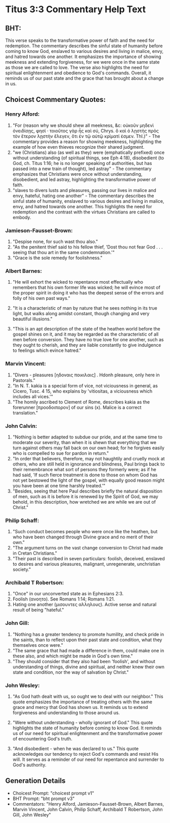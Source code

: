 # Titus 3:3 Commentary Help Text

## BHT:
This verse speaks to the transformative power of faith and the need for redemption. The commentary describes the sinful state of humanity before coming to know God, enslaved to various desires and living in malice, envy, and hatred towards one another. It emphasizes the importance of showing meekness and extending forgiveness, for we were once in the same state as those we are called to love. The verse also highlights the need for spiritual enlightenment and obedience to God's commands. Overall, it reminds us of our past state and the grace that has brought about a change in us.

## Choicest Commentary Quotes:
### Henry Alford:
1. "For (reason why we should shew all meekness, &c: οὐκοῦν μηδενὶ ὀνειδίσῃς, φησί · τοιοῦτος γὰρ ἦς καὶ σύ, Chrys. ὃ καὶ ὁ λῃστὴς πρὸς τὸν ἕτερον λῃστὴν ἔλεγεν, ὅτι ἐν τῷ αὐτῷ κρίματί ἐσμεν. Thl.)" - The commentary provides a reason for showing meekness, highlighting the example of how even thieves recognize their shared judgment.
2. "we (Christians) also (as well as they) were (emphatically prefixed) once without understanding (of spiritual things, see Eph 4:18), disobedient (to God, ch. Titus 1:16; he is no longer speaking of authorities, but has passed into a new train of thought), led astray" - The commentary emphasizes that Christians were once without understanding, disobedient, and led astray, highlighting the transformative power of faith.
3. "slaves to divers lusts and pleasures, passing our lives in malice and envy, hateful, hating one another" - The commentary describes the sinful state of humanity, enslaved to various desires and living in malice, envy, and hatred towards one another. This highlights the need for redemption and the contrast with the virtues Christians are called to embody.

### Jamieson-Fausset-Brown:
1. "Despise none, for such wast thou also."
2. "As the penitent thief said to his fellow thief, 'Dost thou not fear God . . . seeing that thou art in the same condemnation.'"
3. "Grace is the sole remedy for foolishness."

### Albert Barnes:
1. "He will exhort the wicked to repentance most effectually who remembers that his own former life was wicked; he will evince most of the proper spirit in doing it who has the deepest sense of the errors and folly of his own past ways."

2. "It is a characteristic of man by nature that he sees nothing in its true light, but walks along amidst constant, though changing and very beautiful illusions."

3. "This is an apt description of the state of the heathen world before the gospel shines on it, and it may be regarded as the characteristic of all men before conversion. They have no true love for one another, such as they ought to cherish, and they are liable constantly to give indulgence to feelings which evince hatred."

### Marvin Vincent:
1. "Divers - pleasures [ηδοναις ποικιλαις] . Hdonh pleasure, only here in Pastorals." 
2. "In N. T. kakia is a special form of vice, not viciousness in general, as Cicero, Tusc. 4 15, who explains by 'vitiositas, a viciousness which includes all vices.'"
3. "The homily ascribed to Clement of Rome, describes kakia as the forerunner [προοδοιπορον] of our sins (x). Malice is a correct translation."

### John Calvin:
1. "Nothing is better adapted to subdue our pride, and at the same time to moderate our severity, than when it is shewn that everything that we turn against others may fall back on our own head; for he forgives easily who is compelled to sue for pardon in return."
2. "In order that believers, therefore, may not haughtily and cruelly mock at others, who are still held in ignorance and blindness, Paul brings back to their remembrance what sort of persons they formerly were; as if he had said, 'If such fierce treatment is done to those on whom God has not yet bestowed the light of the gospel, with equally good reason might you have been at one time harshly treated.'"
3. "Besides, seeing that here Paul describes briefly the natural disposition of men, such as it is before it is renewed by the Spirit of God, we may behold, in this description, how wretched we are while we are out of Christ."

### Philip Schaff:
1. "Such conduct becomes people who were once like the heathen, but who have been changed through Divine grace and no merit of their own."
2. "The argument turns on the vast change conversion to Christ had made in Cretan Christians."
3. "Their past is described in seven particulars: foolish, deceived, enslaved to desires and various pleasures, malignant, unregenerate, unchristian society."

### Archibald T Robertson:
1. "Once" in our unconverted state as in Ephesians 2:3.
2. Foolish (ανοητο). See Romans 1:14; Romans 1:21.
3. Hating one another (μισουντες αλληλους). Active sense and natural result of being "hateful."

### John Gill:
1. "Nothing has a greater tendency to promote humility, and check pride in the saints, than to reflect upon their past state and condition, what they themselves once were."
2. "The same grace that had made a difference in them, could make one in these also, and which might be made in God's own time."
3. "They should consider that they also had been 'foolish', and without understanding of things, divine and spiritual, and neither knew their own state and condition, nor the way of salvation by Christ."

### John Wesley:
1. "As God hath dealt with us, so ought we to deal with our neighbor." This quote emphasizes the importance of treating others with the same grace and mercy that God has shown us. It reminds us to extend forgiveness and understanding to those around us.

2. "Were without understanding - wholly ignorant of God." This quote highlights the state of humanity before coming to know God. It reminds us of our need for spiritual enlightenment and the transformative power of encountering God's truth.

3. "And disobedient - when he was declared to us." This quote acknowledges our tendency to reject God's commands and resist His will. It serves as a reminder of our need for repentance and surrender to God's authority.


## Generation Details
- Choicest Prompt: "choicest prompt v1"
- BHT Prompt: "bht prompt v3"
- Commentators: "Henry Alford, Jamieson-Fausset-Brown, Albert Barnes, Marvin Vincent, John Calvin, Philip Schaff, Archibald T Robertson, John Gill, John Wesley"
